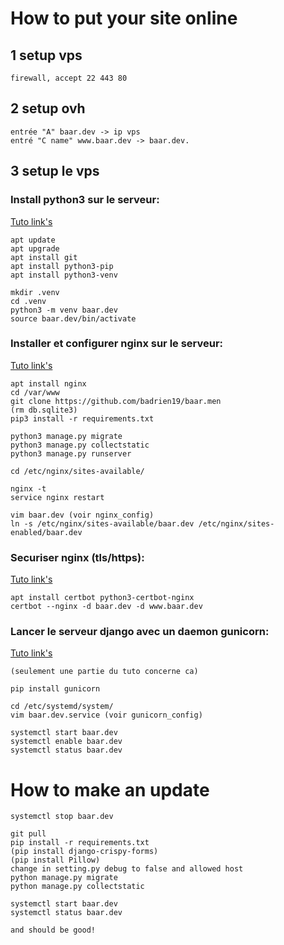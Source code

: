 
# How to put your site online

## 1 setup vps
    
    firewall, accept 22 443 80

## 2 setup ovh
    
    entrée "A" baar.dev -> ip vps
    entré "C name" www.baar.dev -> baar.dev.

## 3 setup le vps
    
###    Install python3 sur le serveur:
[Tuto link's](https://www.digitalocean.com/community/tutorials/how-to-install-python-3-and-set-up-a-programming-environment-on-ubuntu-18-04-quickstart)
    
    apt update
    apt upgrade
    apt install git
    apt install python3-pip
    apt install python3-venv
    
    mkdir .venv
    cd .venv
    python3 -m venv baar.dev
    source baar.dev/bin/activate
    
    
### Installer et configurer nginx sur le serveur:
[Tuto link's](https://www.digitalocean.com/community/tutorials/comment-installer-nginx-sur-ubuntu-18-04-fr)
    
    apt install nginx
    cd /var/www
    git clone https://github.com/badrien19/baar.men
    (rm db.sqlite3)
    pip3 install -r requirements.txt
    
    python3 manage.py migrate
    python3 manage.py collectstatic
    python3 manage.py runserver

    cd /etc/nginx/sites-available/

    nginx -t
    service nginx restart

    vim baar.dev (voir nginx_config)
    ln -s /etc/nginx/sites-available/baar.dev /etc/nginx/sites-enabled/baar.dev

### Securiser nginx (tls/https):
[Tuto link's](https://www.digitalocean.com/community/tutorials/how-to-secure-nginx-with-let-s-encrypt-on-ubuntu-20-04-fr)
    
    apt install certbot python3-certbot-nginx
    certbot --nginx -d baar.dev -d www.baar.dev
    
    
### Lancer le serveur django avec un daemon gunicorn:
[Tuto link's](https://www.digitalocean.com/community/tutorials/how-to-secure-nginx-with-let-s-encrypt-on-ubuntu-20-04-fr)
    
    (seulement une partie du tuto concerne ca)

    pip install gunicorn
    
    cd /etc/systemd/system/
    vim baar.dev.service (voir gunicorn_config)
    
    systemctl start baar.dev
    systemctl enable baar.dev
    systemctl status baar.dev

# How to make an update

    systemctl stop baar.dev
    
    git pull
    pip install -r requirements.txt
    (pip install django-crispy-forms)
    (pip install Pillow)
    change in setting.py debug to false and allowed host
    python manage.py migrate
    python manage.py collectstatic
    
    systemctl start baar.dev
    systemctl status baar.dev
    
    and should be good!

